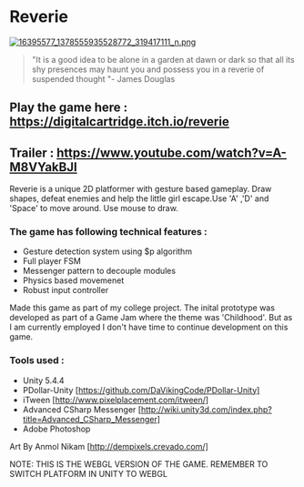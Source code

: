 # Reverie

[![16395577_1378555935528772_319417111_n.png](https://s23.postimg.org/a5o3rn62z/16395577_1378555935528772_319417111_n.png)](https://postimg.org/image/n9to4by4n/)

>"It is a good idea to be alone in a garden at dawn or dark so that all its shy presences may haunt you and possess you in a reverie of suspended thought "- James Douglas

## Play the game here : https://digitalcartridge.itch.io/reverie

## Trailer : https://www.youtube.com/watch?v=A-M8VYakBJI

Reverie is a unique 2D platformer with gesture based gameplay. Draw shapes, defeat enemies and help the little girl escape.Use 'A' ,'D' and 'Space' to move around. Use mouse to draw.

### The game has following technical features :
* Gesture detection system using $p algorithm
* Full player FSM
* Messenger pattern to decouple modules
* Physics based movemenet
* Robust input controller


Made this game as part of my college project. The inital prototype was developed as part of a Game Jam where the theme was 'Childhood'. But as I am currently employed I don't have time to continue development on this game.

### Tools used :
* Unity 5.4.4
* PDollar-Unity [https://github.com/DaVikingCode/PDollar-Unity]
* iTween [http://www.pixelplacement.com/itween/]
* Advanced CSharp Messenger [http://wiki.unity3d.com/index.php?title=Advanced_CSharp_Messenger]
* Adobe Photoshop

Art By Anmol Nikam [http://dempixels.crevado.com/]

NOTE: THIS IS THE WEBGL VERSION OF THE GAME. REMEMBER TO SWITCH PLATFORM IN UNITY TO WEBGL
